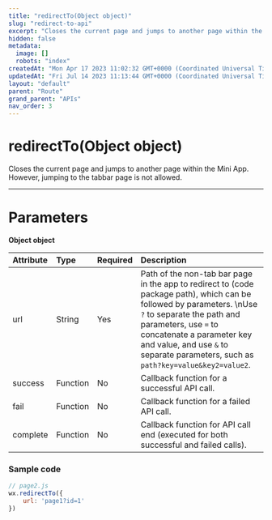 ```yaml
---
title: "redirectTo(Object object)"
slug: "redirect-to-api"
excerpt: "Closes the current page and jumps to another page within the Mini App. However, jumping to the tabbar page is not allowed."
hidden: false
metadata: 
  image: []
  robots: "index"
createdAt: "Mon Apr 17 2023 11:02:32 GMT+0000 (Coordinated Universal Time)"
updatedAt: "Fri Jul 14 2023 11:13:44 GMT+0000 (Coordinated Universal Time)"
layout: "default"
parent: "Route"
grand_parent: "APIs"
nav_order: 3
---
```

# redirectTo(Object object) 
Closes the current page and jumps to another page within the Mini App. However, jumping to the tabbar page is not allowed.

***

# Parameters

**Object object**

| Attribute | Type | Required | Description |
| :-------- | :--- | :------- | :---------- |
| url | String | Yes | Path of the non-tab bar page in the app to redirect to (code package path), which can be followed by parameters.  \nUse `?` to separate the path and parameters, use `=` to concatenate a parameter key and value, and use `&` to separate parameters, such as `path?key=value&key2=value2`. |
| success | Function | No | Callback function for a successful API call. |
| fail | Function | No | Callback function for a failed API call. |
| complete | Function | No | Callback function for API call end (executed for both successful and failed calls). |

### Sample code

```javascript
// page2.js
wx.redirectTo({
	url: 'page1?id=1'
})
```
